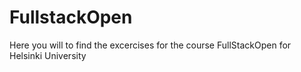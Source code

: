 # FullstackOpen
Here you will to find the excercises for the course FullStackOpen for Helsinki University
